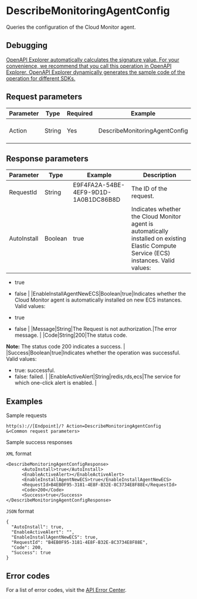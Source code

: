 # DescribeMonitoringAgentConfig

Queries the configuration of the Cloud Monitor agent.

## Debugging

[OpenAPI Explorer automatically calculates the signature value. For your convenience, we recommend that you call this operation in OpenAPI Explorer. OpenAPI Explorer dynamically generates the sample code of the operation for different SDKs.](https://api.aliyun.com/#product=Cms&api=DescribeMonitoringAgentConfig&type=RPC&version=2019-01-01)

## Request parameters

|Parameter|Type|Required|Example|Description|
|---------|----|--------|-------|-----------|
|Action|String|Yes|DescribeMonitoringAgentConfig|The operation that you want to perform. Set the value to DescribeMonitoringAgentConfig. |

## Response parameters

|Parameter|Type|Example|Description|
|---------|----|-------|-----------|
|RequestId|String|E9F4FA2A-54BE-4EF9-9D1D-1A0B1DC86B8D|The ID of the request. |
|AutoInstall|Boolean|true|Indicates whether the Cloud Monitor agent is automatically installed on existing Elastic Compute Service \(ECS\) instances. Valid values:

 -   true
-   false |
|EnableInstallAgentNewECS|Boolean|true|Indicates whether the Cloud Monitor agent is automatically installed on new ECS instances. Valid values:

 -   true
-   false |
|Message|String|The Request is not authorization.|The error message. |
|Code|String|200|The status code.

 **Note:** The status code 200 indicates a success. |
|Success|Boolean|true|Indicates whether the operation was successful. Valid values:

 -   true: successful.
-   false: failed. |
|EnableActiveAlert|String|redis,rds,ecs|The service for which one-click alert is enabled. |

## Examples

Sample requests

```
http(s)://[Endpoint]/? Action=DescribeMonitoringAgentConfig
&<Common request parameters>
```

Sample success responses

`XML` format

```
<DescribeMonitoringAgentConfigResponse>
	  <AutoInstall>true</AutoInstall>
	  <EnableActiveAlert></EnableActiveAlert>
	  <EnableInstallAgentNewECS>true</EnableInstallAgentNewECS>
	  <RequestId>B4EB0F95-3181-4E8F-B32E-8C3734E8F88E</RequestId>
	  <Code>200</Code>
	  <Success>true</Success>
</DescribeMonitoringAgentConfigResponse>
```

`JSON` format

```
{
  "AutoInstall": true,
  "EnableActiveAlert": "",
  "EnableInstallAgentNewECS": true,
  "RequestId": "B4EB0F95-3181-4E8F-B32E-8C3734E8F88E",
  "Code": 200,
  "Success": true
}
```

## Error codes

For a list of error codes, visit the [API Error Center](https://error-center.alibabacloud.com/status/product/Cms).

